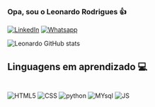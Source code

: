 ### Opa, sou o Leonardo Rodrigues 👍

[![LinkedIn](https://img.shields.io/badge/LinkedIn-0077B5?style=for-the-badge&logo=linkedin&logoColor=white)]()     [![Whatsapp](https://img.shields.io/badge/WhatsApp-25D366?style=for-the-badge&logo=whatsapp&logoColor=white)](https://wa.me/+5535999433548)

![Leonardo GitHub stats](https://github-readme-stats.vercel.app/api?username=Leonardo-Virginio-Rodrigues&show_icons=true&theme=onedark)

## Linguagens em aprendizado 💻

<div style="display: inline_block"><br/>
 <img align="center" alt="HTML5" src="https://img.shields.io/badge/HTML5-E34F26?style=for-the-badge&logo=html5&logoColor=white"/>
 <img align="center" alt="CSS" src="https://img.shields.io/badge/CSS3-1572B6?style=for-the-badge&logo=css3&logoColor=white"/>
 <img align="center" alt="python" src="https://img.shields.io/badge/Python-14354C?style=for-the-badge&logo=python&logoColor=white"/>
 <img align="center" alt="MYsql" src="https://img.shields.io/badge/MySQL-00000F?style=for-the-badge&logo=mysql&logoColor=white"/>
 <img align="center" alt="JS" src="https://img.shields.io/badge/JavaScript-323330?style=for-the-badge&logo=javascript&logoColor=F7DF1E"/>
</div>
